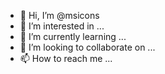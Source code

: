 - 👋 Hi, I’m @msicons
- 👀 I’m interested in ...
- 🌱 I’m currently learning ...
- 💞️ I’m looking to collaborate on ...
- 📫 How to reach me ...

<!---
msicons/msicons is a ✨ special ✨ repository because its `README.md` (this file) appears on your GitHub profile.
You can click the Preview link to take a look at your changes.
--->
